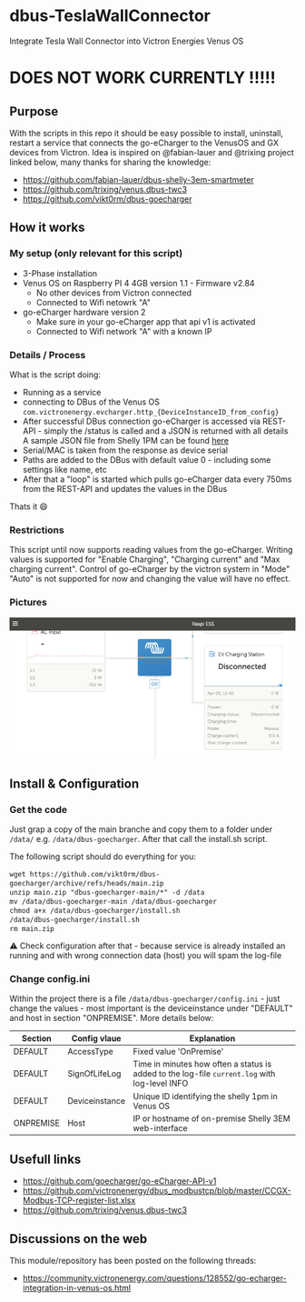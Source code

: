 # dbus-TeslaWallConnector
Integrate Tesla Wall Connector into Victron Energies Venus OS

# DOES NOT WORK CURRENTLY !!!!!

## Purpose
With the scripts in this repo it should be easy possible to install, uninstall, restart a service that connects the go-eCharger to the VenusOS and GX devices from Victron.
Idea is inspired on @fabian-lauer and @trixing project linked below, many thanks for sharing the knowledge:
- https://github.com/fabian-lauer/dbus-shelly-3em-smartmeter
- https://github.com/trixing/venus.dbus-twc3
- https://github.com/vikt0rm/dbus-goecharger

## How it works
### My setup (only relevant for this script)
- 3-Phase installation
- Venus OS on Raspberry PI 4 4GB version 1.1 - Firmware v2.84
  - No other devices from Victron connected
  - Connected to Wifi netowrk "A"
- go-eCharger hardware version 2
  - Make sure in your go-eCharger app that api v1 is activated
  - Connected to Wifi network "A" with a known IP

### Details / Process
What is the script doing:
- Running as a service
- connecting to DBus of the Venus OS `com.victronenergy.evcharger.http_{DeviceInstanceID_from_config}`
- After successful DBus connection go-eCharger is accessed via REST-API - simply the /status is called and a JSON is returned with all details
  A sample JSON file from Shelly 1PM can be found [here](docs/go-eCharger-status-sample.json)
- Serial/MAC is taken from the response as device serial
- Paths are added to the DBus with default value 0 - including some settings like name, etc
- After that a "loop" is started which pulls go-eCharger data every 750ms from the REST-API and updates the values in the DBus

Thats it 😄

### Restrictions
This script until now supports reading values from the go-eCharger. Writing values is supported for  "Enable Charging", "Charging current" and "Max charging current". 
Control of go-eCharger by the victron system in "Mode" "Auto" is not supported for now and changing the value will have no effect.


### Pictures
![Victron Portal - Dashboard](img/venus-os-dashboard.PNG)

## Install & Configuration
### Get the code
Just grap a copy of the main branche and copy them to a folder under `/data/` e.g. `/data/dbus-goecharger`.
After that call the install.sh script.

The following script should do everything for you:
```
wget https://github.com/vikt0rm/dbus-goecharger/archive/refs/heads/main.zip
unzip main.zip "dbus-goecharger-main/*" -d /data
mv /data/dbus-goecharger-main /data/dbus-goecharger
chmod a+x /data/dbus-goecharger/install.sh
/data/dbus-goecharger/install.sh
rm main.zip
```
⚠️ Check configuration after that - because service is already installed an running and with wrong connection data (host) you will spam the log-file

### Change config.ini
Within the project there is a file `/data/dbus-goecharger/config.ini` - just change the values - most important is the deviceinstance under "DEFAULT" and host in section "ONPREMISE". More details below:

| Section  | Config vlaue | Explanation |
| ------------- | ------------- | ------------- |
| DEFAULT  | AccessType | Fixed value 'OnPremise' |
| DEFAULT  | SignOfLifeLog  | Time in minutes how often a status is added to the log-file `current.log` with log-level INFO |
| DEFAULT  | Deviceinstance | Unique ID identifying the shelly 1pm in Venus OS |
| ONPREMISE  | Host | IP or hostname of on-premise Shelly 3EM web-interface |


## Usefull links
- https://github.com/goecharger/go-eCharger-API-v1
- https://github.com/victronenergy/dbus_modbustcp/blob/master/CCGX-Modbus-TCP-register-list.xlsx
- https://github.com/trixing/venus.dbus-twc3

## Discussions on the web
This module/repository has been posted on the following threads:
- https://community.victronenergy.com/questions/128552/go-echarger-integration-in-venus-os.html

